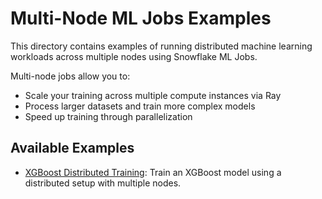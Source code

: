 # Multi-Node ML Jobs Examples

This directory contains examples of running distributed machine learning workloads across multiple nodes using Snowflake ML Jobs.

Multi-node jobs allow you to:
- Scale your training across multiple compute instances via Ray
- Process larger datasets and train more complex models
- Speed up training through parallelization

## Available Examples

- [XGBoost Distributed Training](./xgb-distributed/): Train an XGBoost model using a distributed setup with multiple nodes.
